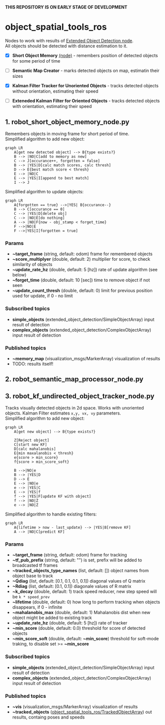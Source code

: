 __THIS REPOSITORY IS ON EARLY STAGE OF DEVELOPMENT__

#  object_spatial_tools_ros
Nodes to work with results of [Extended Object Detection node](https://github.com/Extended-Object-Detection-ROS/extended_object_detection).  
All objects should be detected with distance estimation to it.

 - [X] __Short Object Memory__ [(node)](https://github.com/Extended-Object-Detection-ROS/object_spatial_tools_ros#1-robot_short_object_memory_nodepy) - remembers position of detected objects for some period of time
 - [ ] __Semantic Map Creator__ - marks detected objects on map, estimatin their sizes
 - [X] __Kalman Filter Tracker for Unoriented Objects__ - tracks detected objects without orientation, estimating their speed
 - [ ] __Exteneded Kalman Filter for Oriented Objects__ - tracks detected objects with orientation, estimating their speed


## 1. robot_short_object_memory_node.py
Remembers objects in moving frame for short period of time.  
Simplified algorithm to add new object:  
```mermaid
graph LR
    A[get new detected object] --> B{type exists?}
    B --> |NO|C[add to memory as new]
    C --> J[occurance++, forgotten = false]
    B --> |YES|D[calc match scores, calc thresh]
    D --> E{best match score < thresh}
    E --> |NO|C
    E --> |YES|I[append to best match]
    I --> J
```
Simplified algorithm to update objects:  
```mermaid
graph LR
    A{forgotten == true} -->|YES| B{occurance--}
    B --> C[occurance == 0]
    C --> |YES|D[delete obj]
    C --> |NO|E[do nothing]
    A --> |NO|F{now - obj_stamp < forget_time}
    F -->|NO|E
    F -->|YES|I[forgotten = true]
```
### Params
 - __~target_frame__ (string, default: odom) frame for remembered objects
 - __~score_multiplyer__ (double, default: 2) multiplier for score, to check similarity of objects
 - __~update_rate_hz__ (double, default: 5 [hz]) rate of update algorithm (see below)
 - __~forget_time__ (double, default: 10 [sec]) time to remove object if not seen
 - __~update_count_thresh__ (double, default: 0) limit for previous position used for update, if 0 - no limit

### Subscribed topics
- __simple_objects__ (extended_object_detection/SimpleObjectArray) input result of detection
- __complex_objects__ (extended_object_detection/ComplexObjectArray) input result of detection

### Published topics
- __~memory_map__ (visualization_msgs/MarkerArray) visualization of results
- TODO: results itself!

## 2. robot_semantic_map_processor_node.py

## 3. robot_kf_undirected_object_tracker_node.py
Tracks visually detected objects in 2d space. Works with unoriented objects. Kalman Filter estimates `x,y, vx, vy` parameters.  
Simplified algorithm to add new object:  
```mermaid
graph LR
    A[get new object] --> B{type exists?}
    
    Z[Reject object]
    C[start new KF]    
    D[calc mahalanobis]
    E{min maxalanobis < thresh}
    e{score > min_score}
    f{score > min_score_soft}

    B -->|NO|e
    B --> |YES|D
    D --> E
    E --> |NO|e
    e --> |YES|C
    E --> |YES|f
    f --> |YES|F[update KF with object]
    f --> |NO|Z
    e --> |NO|Z
```
Simplified algorithm to handle existing filters:  
```mermaid
graph LR
    A{lifetime > now - last_update} --> |YES|B[remove KF]
    A --> |NO|C[predict KF]
```
### Params
 - __~target_frame__ (string, default: odom) frame for tracking
 - __~tf_pub_prefix__ (string, default: "") is set, prefix will be added to broadcasted tf frames
 - __~tracked_objects_type_names__ (list, default: []) object names from object base to track
 - __~Qdiag__ (list, default: [0.1, 0.1, 0.1, 0.1]) diagonal values of Q matrix
 - __~Rdiag__ (list, default: [0.1, 0.1]) diagonale values of R matrix
 - __~k_decay__ (double, default: 1) track speed reducer, new step speed will be `k * speed_prev`
 - __~lifetime__ (double, default: 0) how long to perform tracking when objects disappears, if 0 - infinite
 - __~mahalanobis_max__ (double, default: 1) Mahalanobis dist when new object might be added to existing track
 - __~update_rate_hz__ (double, default: 5 [hz]) rate of tracker
 - __~min_score__ (double, default: 0.0) threshold for score of detected objects
 - __~min_score_soft__ (double, default: __~min_score__) threshold for soft-mode traking, to disable set >= __~min_score__
 
### Subscribed topics
- __simple_objects__ (extended_object_detection/SimpleObjectArray) input result of detection
- __complex_objects__ (extended_object_detection/ComplexObjectArray) input result of detection

### Published topics
- __~vis__ (visualization_msgs/MarkerArray) visualization of results
- __~tracked_objects__ ([object_spatial_tools_ros/TrackedObjectArray](https://github.com/Extended-Object-Detection-ROS/object_spatial_tools_ros/blob/devel-noetic/msg/TrackedObjectArray.msg)) out results, containg poses and speeds
